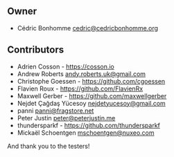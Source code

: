 ## Owner


- Cédric Bonhomme <cedric@cedricbonhomme.org>


## Contributors


- Adrien Cosson - https://cosson.io
- Andrew Roberts <andy.roberts.uk@gmail.com>
- Christophe Goessen - https://github.com/cgoessen
- Flavien Roux - https://github.com/FlavienRx
- Maxwell Gerber - https://github.com/maxwellgerber
- Nejdet Çağdaş Yücesoy <nejdetyucesoy@gmail.com>
- panni <panni@fragstore.net>
- Peter Justin <peter@peterjustin.me>
- thundersparkf - https://github.com/thundersparkf
- Mickaël Schoentgen <mschoentgen@nuxeo.com>

And thank you to the testers!
